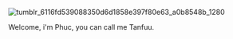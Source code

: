 
<!---
TanfuuLu/TanfuuLu is a ✨ special ✨ repository because its `README.md` (this file) appears on your GitHub profile.
You can click the Preview link to take a look at your changes.
--->




![tumblr_6116fd539088350d6d1858e397f80e63_a0b8548b_1280](https://github.com/TanfuuLu/TanfuuLu/assets/143422937/6bc53db0-7060-4e23-a5a1-ef66302a209e)

Welcome, i'm Phuc, you can call me Tanfuu.
